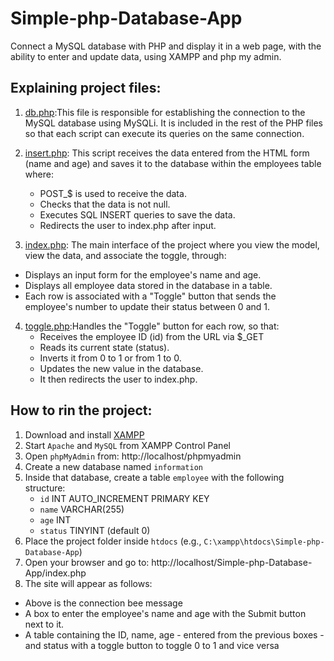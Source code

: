 # Simple-php-Database-App
Connect a MySQL database with PHP and display it in a web page, with the ability to enter and update data, using XAMPP and php my admin.

## Explaining project files:
1. [db.php](Simple-php-Database-App/blob/main/db.php):This file is responsible for establishing the connection to the MySQL database using MySQLi.
It is included in the rest of the PHP files so that each script can execute its queries on the same connection.

2. [insert.php](Simple-php-Database-App/blob/main/insert.php): This script receives the data entered from the HTML form (name and age) and saves it to the database within the employees table where:
   - POST_$ is used to receive the data.
   - Checks that the data is not null.
   - Executes SQL INSERT queries to save the data.
   - Redirects the user to index.php after input.

3. [index.php](Simple-php-Database-App/blob/main/index.php):
   The main interface of the project where you view the model, view the data, and associate the toggle, through:
- Displays an input form for the employee's name and age.
- Displays all employee data stored in the database in a table.
- Each row is associated with a "Toggle" button that sends the employee's number to update their status between 0 and 1.

4. [toggle.php](Simple-php-Database-App/blob/main/toggle.php):Handles the "Toggle" button for each row, so that:
	- Receives the employee ID (id) from the URL via $_GET
	- Reads its current state (status).
	- Inverts it from 0 to 1 or from 1 to 0.
	- Updates the new value in the database.
	- It then redirects the user to index.php.

## How to rin the project: 

1. Download and install [XAMPP](https://www.apachefriends.org/index.html)
2. Start `Apache` and `MySQL` from XAMPP Control Panel
3. Open `phpMyAdmin` from: http://localhost/phpmyadmin
4. Create a new database named `information`
5. Inside that database, create a table `employee` with the following structure:
   - `id` INT AUTO_INCREMENT PRIMARY KEY  
   - `name` VARCHAR(255)  
   - `age` INT  
   - `status` TINYINT (default 0)
6. Place the project folder inside `htdocs` (e.g., `C:\xampp\htdocs\Simple-php-Database-App`)
7. Open your browser and go to: http://localhost/Simple-php-Database-App/index.php
8. The site will appear as follows:
* Above is the connection bee message
* A box to enter the employee's name and age with the Submit button next to it.
* A table containing the ID, name, age - entered from the previous boxes - and status with a toggle button to toggle 0 to 1 and vice versa


 

